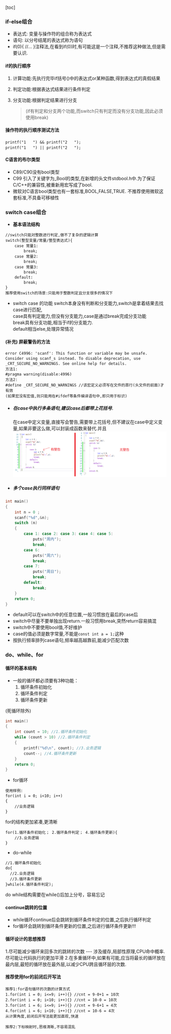 [toc]

### if-else组合

- 表达式: 变量与操作符的组合称为表达式
- 语句: 以分号结尾的表达式称为语句
- if(0){ //... }注释法,在看到if(0)时,有可能这是一个注释,不推荐这种做法,但是需要认识.

#### if的执行顺序

1. 计算功能:先执行完毕if括号()中的表达式or某种函数,得到表达式的真假结果

2. 判定功能:根据表达式结果进行条件判定

3. 分支功能:根据判定结果进行分支  

   > (if有判定和分支两个功能,而switch只有判定而没有分支功能,因此必须使用break)

#### 操作符的执行顺序测试方法

`printf("1   ") && printf("2   ");`  
`printf("1   ") || printf("2   ");`

#### C语言的布尔类型

- C89/C90没有bool类型
- C99 引入了关键字为_Bool的类型,在新增的头文件stdbool.h中.为了保证C/C++的兼容性,被重新用宏写成了bool.
- 微软对C语言bool类型也有一套标准,BOOL,FALSE,TRUE. 不推荐使用微软这套标准,不具备可移植性

### switch case组合

- **基本语法结构**  

```
//switch只能对整数进行判定,做不了复杂的逻辑计算
switch(整型变量/常量/整型表达式){
    case 常量1:
        break;
    case 常量2:
        break;
    case 常量3:
        break;
    default:
        break;
}
推荐使用switch的场景:只能用于整数判定且分支很多的情况下
```

- switch case 的功能
  switch本身没有判断和分支能力,switch是拿着结果去找case进行匹配,  
  case具有判定能力,但没有分支能力,case是通过break完成分支功能  
  break具有分支功能,相当于if的分支能力.  
  default相当else,处理异常情况

#### (补充) 屏蔽警告的方法

```
error C4996: 'scanf': This function or variable may be unsafe. Consider using scanf_s instead. To disable deprecation, use _CRT_SECURE_NO_WARNINGS. See online help for details.
方法1:
#pragma warning(disable:4996)
方法2:
#define _CRT_SECURE_NO_WARNINGS //该宏定义必须写在文件的首行(头文件的前面)才有效
(如果宏没有宏值,则只能用在#ifdef等条件编译语句中,即只用于标识)
```

- ##### 在case中执行多条语句,建议case后都带上花括号.

  在case中定义变量,直接写会警告,需要带上花括号,但不建议在case中定义变量,如果非要这么做,可以封装成函数来替代.并且
  ![case](%E5%BE%AA%E7%8E%AF%E8%AF%AD%E5%8F%A5%E4%B8%8E%E6%9D%A1%E4%BB%B6%E8%AF%AD%E5%8F%A5%E7%9A%84%E7%BB%86%E8%8A%82%E4%B8%8E%E6%80%9D%E6%83%B3%20--%E8%BF%9B%E9%98%B6C%E8%AF%AD%E8%A8%80.assets/case%E8%AD%A6%E5%91%8A.png)  

- ##### 多个case执行同样语句

```C
int main()
{
    int n = 0 ;
    scanf("%d",&n);
    switch (n)
    {
        case 1: case 2: case 3: case 4: case 5:
            puts("周内");
            break;
        case 6:
            puts("周六");
            break;
        case 7:
            puts("周日");
            break;
        default:
            break;
    }
    return 0;
}
```

- default可以在switch中的任意位置,一般习惯放在最后的case后
- switch中尽量不要单独出现return.一般习惯用break,突然return容易搞混
- switch中不要使用bool值,不好维护
- case的值必须是数字常量,不能是`const int a = 1;`这种
- 按执行频率排列case语句,频率越高越靠前,能减少匹配次数

### do、while、for

#### 循环的基本结构  

- 一般的循环都必须要有3种功能：  
  1. 循环条件初始化
  2. 循环条件判定
  3. 循环条件更新

(死循环除外)

```C
int main()
{
    int count = 10; //1.循环条件初始化
    while (count > 10) //2.循环条件判定
    {
        printf("%d\n", count); //3.业务逻辑
        count--; //4.循环条件更新
    }
    return 0;
}
```

- for循环  

```
使用样例:
for(int i = 0; i<10; i++)
{
    //业务逻辑
}
```

for的结构更加紧凑,更清晰

```
for(1.循环条件初始化； 2.循环条件判定； 4.循环条件更新){
    //3.业务逻辑
}
```


- do-while

```
//1.循环条件初始化
do{
  //2.业务逻辑
  //3.循环条件更新
}while(4.循环条件判定);
```

do while结构需要在while()后加上分号，容易忘记

#### continue跳转的位置

- while循环continue后会跳转到循环条件判定的位置,之后执行循环判定
- for循环会跳转到循环条件更新的位置,之后进行循环条件更新!!!

#### 循环设计的思想推荐

1.尽可能减少循环来回多次的跳转的次数 --- 涉及缓存,局部性原理,CPU命中概率.尽可能让代码执行的更加平滑
2.在多重循环中,如果有可能,应当将最长的循环放在最内层,最短的循环放在最外层,以减少CPU跨且循环层的次数.

#### 推荐使用for的前闭后开写法

```
推荐1:for语句循环的次数的计算方式
1.for(int i = 0; i<=9; i++){} //cnt = 9-0+1 = 10次
2.for(int i = 0; i<10; i++){} //cnt = 10-0 = 10次
3.for(int i = 6; i<=9; i++){} //cnt = 9-6+1 = 4次
4.for(int i = 6; i<10; i++){} //cnt = 10-6 = 4次
从计算角度,前闭后开写法能更加直观,快速

推荐2:下标映射时,思维清晰,不容易混乱
```

### 